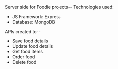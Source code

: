 Server side for Foodie projects--
Technologies used:
* JS Framework: Express
* Database: MongoDB

APIs created to--
* Save food details
* Update food details
* Get food items
* Order food
* Delete food
